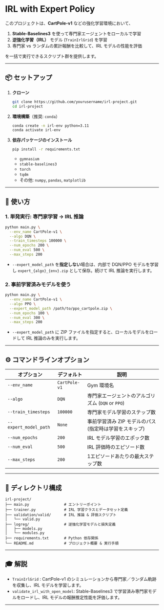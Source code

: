 # IRL with Expert Policy

このプロジェクトは、**CartPole-v1** などの強化学習環境において、

1. **Stable-Baselines3** を使って専門家エージェントをローカルで学習
2. **逆強化学習（IRL）** モデル (`TrainIrlGrid`) を学習
3. 専門家 vs ランダムの累計報酬を比較して、IRL モデルの性能を評価

を一括で実行できるスクリプト群を提供します。

---

## 📦 セットアップ

1. **クローン**

   ```bash
   git clone https://github.com/yourusername/irl-project.git
   cd irl-project
   ```

2. **環境構築**（推奨: `conda`）

   ```bash
   conda create -n irl-env python=3.11
   conda activate irl-env
   ```

3. **依存パッケージのインストール**

   ```bash
   pip install -r requirements.txt
   ```

   * `gymnasium`
   * `stable-baselines3`
   * `torch`
   * `tqdm`
   * その他: `numpy`, `pandas`, `matplotlib`

---

## 🚀 使い方

### 1. 単発実行: 専門家学習 → IRL 推論

```bash
python main.py \
  --env_name CartPole-v1 \
  --algo DQN \
  --train_timesteps 100000 \
  --num_epochs 200 \
  --num_eval 500 \
  --max_steps 200
```

* `--expert_model_path` を**指定しない**場合は、内部で DQN/PPO モデルを学習し `expert_{algo}_{env}.zip` として保存。続けて IRL 推論を実行します。

### 2. 事前学習済みモデルを使う

```bash
python main.py \
  --env_name CartPole-v1 \
  --algo PPO \
  --expert_model_path /path/to/ppo_cartpole.zip \
  --num_epochs 100 \
  --num_eval 300 \
  --max_steps 200
```

* `--expert_model_path` に ZIP ファイルを指定すると、ローカルモデルをロードして IRL 推論のみを実行します。

---

## ⚙️ コマンドラインオプション

| オプション                 | デフォルト         | 説明                                |
| --------------------- | ------------- | --------------------------------- |
| `--env_name`          | `CartPole-v1` | Gym 環境名                           |
| `--algo`              | `DQN`         | 専門家エージェントのアルゴリズム (`DQN` or `PPO`) |
| `--train_timesteps`   | `100000`      | 専門家モデル学習のステップ数                    |
| `--expert_model_path` | `None`        | 事前学習済み ZIP モデルのパス (指定時は学習をスキップ)   |
| `--num_epochs`        | `200`         | IRL モデル学習のエポック数                   |
| `--num_eval`          | `500`         | IRL 評価時のエピソード数                    |
| `--max_steps`         | `200`         | 1エピソードあたりの最大ステップ数                 |

---

## 📂 ディレクトリ構成

```
irl-project/
├── main.py                # エントリーポイント
├── trainer.py             # IRL 学習クラスとデータセット定義
├── validation/valid/      # IRL 推論 & 評価スクリプト
│   └── valid.py
├── logreg/                # 逆強化学習モデルと損失定義
│   ├── models.py
│   └── modules.py
├── requirements.txt       # Python 依存関係
└── README.md              # プロジェクト概要 & 実行手順
```

---

## 🎓 解説

* `TrainIrlGrid` : CartPole-v1 のシミュレーションから専門家／ランダム軌跡を収集し、IRL モデルを学習します。
* `validate_irl_with_open_model`: Stable-Baselines3 で学習済み専門家モデルをロードし、IRL モデルの報酬推定性能を評価します。

---


